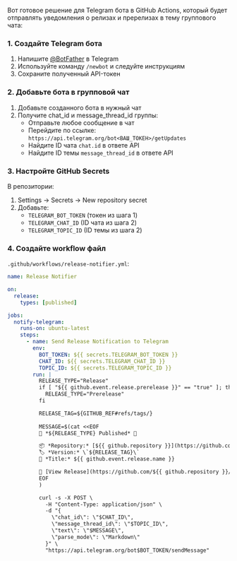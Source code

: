 Вот готовое решение для Telegram бота в GitHub Actions, который будет отправлять уведомления о релизах и пререлизаx в тему группового чата:

### 1. Создайте Telegram бота
1. Напишите [@BotFather](https://t.me/BotFather) в Telegram
2. Используйте команду `/newbot` и следуйте инструкциям
3. Сохраните полученный API-токен

### 2. Добавьте бота в групповой чат
1. Добавьте созданного бота в нужный чат
2. Получите chat_id и message_thread_id группы:
   - Отправьте любое сообщение в чат
   - Перейдите по ссылке: `https://api.telegram.org/bot<ВАШ_ТОКЕН>/getUpdates`
   - Найдите ID чата `chat.id` в ответе API
   - Найдите ID темы `message_thread_id` в ответе API


### 3. Настройте GitHub Secrets
В репозитории:
1. Settings → Secrets → New repository secret
2. Добавьте:
   - `TELEGRAM_BOT_TOKEN` (токен из шага 1)
   - `TELEGRAM_CHAT_ID` (ID чата из шага 2)
   - `TELEGRAM_TOPIC_ID` (ID темы из шага 2)

### 4. Создайте workflow файл
`.github/workflows/release-notifier.yml`:
```yaml
name: Release Notifier

on:
  release:
    types: [published]

jobs:
  notify-telegram:
    runs-on: ubuntu-latest
    steps:
      - name: Send Release Notification to Telegram
        env:
          BOT_TOKEN: ${{ secrets.TELEGRAM_BOT_TOKEN }}
          CHAT_ID: ${{ secrets.TELEGRAM_CHAT_ID }}
          TOPIC_ID: ${{ secrets.TELEGRAM_TOPIC_ID }}
        run: |
          RELEASE_TYPE="Release"
          if [ "${{ github.event.release.prerelease }}" == "true" ]; then
            RELEASE_TYPE="Prerelease"
          fi

          RELEASE_TAG=${GITHUB_REF#refs/tags/}
          
          MESSAGE=$(cat <<EOF
          🔔 *${RELEASE_TYPE} Published* 🔔

          📦 *Repository:* [${{ github.repository }}](https://github.com/${{ github.repository }})
          🏷 *Version:* \`${RELEASE_TAG}\`
          📛 *Title:* ${{ github.event.release.name }}

          🔗 [View Release](https://github.com/${{ github.repository }}/releases/tag/${RELEASE_TAG})
          EOF
          )

          curl -s -X POST \
            -H "Content-Type: application/json" \
            -d "{
              \"chat_id\": \"$CHAT_ID\",
              \"message_thread_id\": \"$TOPIC_ID\",
              \"text\": \"$MESSAGE\",
              \"parse_mode\": \"Markdown\"
            }" \
            "https://api.telegram.org/bot$BOT_TOKEN/sendMessage"
```

